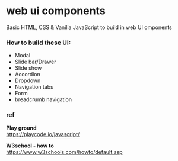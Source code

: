 # web ui components
Basic HTML, CSS & Vanilia JavaScript to build in web UI omponents

### How to build these UI:
- Modal
- Slide bar/Drawer
- Slide show
- Accordion
- Dropdown
- Navigation tabs
- Form
- breadcrumb navigation


### ref 

**Play ground** \
https://playcode.io/javascript/

**W3school - how to** \
https://www.w3schools.com/howto/default.asp
